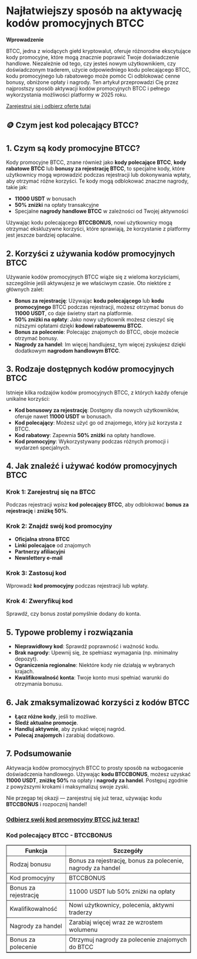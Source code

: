 <h1>Najłatwiejszy sposób na aktywację kodów promocyjnych BTCC</h1>
<p><strong>Wprowadzenie</strong></p>
<p>BTCC, jedna z wiodących giełd kryptowalut, oferuje różnorodne ekscytujące kody promocyjne, które mogą znacznie poprawić Twoje doświadczenie handlowe. Niezależnie od tego, czy jesteś nowym użytkownikiem, czy doświadczonym traderem, użycie odpowiedniego kodu polecającego BTCC, kodu promocyjnego lub rabatowego może pomóc Ci odblokować cenne bonusy, obniżone opłaty i nagrody. Ten artykuł przeprowadzi Cię przez najprostszy sposób aktywacji kodów promocyjnych BTCC i pełnego wykorzystania możliwości platformy w 2025 roku.</p>
<p><a href="https://partner.btcc.com/us/c/BTCCBONUS/9303" target="_blank">Zarejestruj się i odbierz ofertę tutaj</a></p>

<img src="https://images.mirror-media.xyz/publication-images/coUQdNFTBSC-vRmh-Y4B7.png?height=500&amp;width=1000" decoding="async" data-nimg="fill" class="css-xah9so" style="position: absolute; inset: 0px; box-sizing: border-box; padding: 0px; border: none; margin: auto; display: block; width: 0px; height: 0px; min-width: 100%; max-width: 100%; min-height: 100%; max-height: 100%;">
<h2>🪙 Czym jest kod polecający BTCC?</h2>
<h2>1. Czym są kody promocyjne BTCC?</h2>
<p>Kody promocyjne BTCC, znane również jako <strong>kody polecające BTCC</strong>, <strong>kody rabatowe BTCC</strong> lub <strong>bonusy za rejestrację BTCC</strong>, to specjalne kody, które użytkownicy mogą wprowadzić podczas rejestracji lub dokonywania wpłaty, aby otrzymać różne korzyści. Te kody mogą odblokować znaczne nagrody, takie jak:</p>
<ul>
<li><strong>11000 USDT</strong> w bonusach</li>
<li><strong>50% zniżki</strong> na opłaty transakcyjne</li>
<li>Specjalne <strong>nagrody handlowe BTCC</strong> w zależności od Twojej aktywności</li>
</ul>
<p>Używając kodu polecającego <strong>BTCCBONUS</strong>, nowi użytkownicy mogą otrzymać ekskluzywne korzyści, które sprawiają, że korzystanie z platformy jest jeszcze bardziej opłacalne.</p>

<h2>2. Korzyści z używania kodów promocyjnych BTCC</h2>
<p>Używanie kodów promocyjnych BTCC wiąże się z wieloma korzyściami, szczególnie jeśli aktywujesz je we właściwym czasie. Oto niektóre z głównych zalet:</p>
<ul>
<li><strong>Bonus za rejestrację</strong>: Używając <strong>kodu polecającego</strong> lub <strong>kodu promocyjnego</strong> BTCC podczas rejestracji, możesz otrzymać bonus do <strong>11000 USDT</strong>, co daje świetny start na platformie.</li>
<li><strong>50% zniżki na opłaty</strong>: Jako nowy użytkownik możesz cieszyć się niższymi opłatami dzięki <strong>kodowi rabatowemu BTCC</strong>.</li>
<li><strong>Bonus za polecenie</strong>: Polecając znajomych do BTCC, oboje możecie otrzymać bonusy.</li>
<li><strong>Nagrody za handel</strong>: Im więcej handlujesz, tym więcej zyskujesz dzięki dodatkowym <strong>nagrodom handlowym BTCC</strong>.</li>
</ul>

<h2>3. Rodzaje dostępnych kodów promocyjnych BTCC</h2>
<p>Istnieje kilka rodzajów kodów promocyjnych BTCC, z których każdy oferuje unikalne korzyści:</p>
<ul>
<li><strong>Kod bonusowy za rejestrację</strong>: Dostępny dla nowych użytkowników, oferuje nawet <strong>11000 USDT</strong> w bonusach.</li>
<li><strong>Kod polecający</strong>: Możesz użyć go od znajomego, który już korzysta z BTCC.</li>
<li><strong>Kod rabatowy</strong>: Zapewnia <strong>50% zniżki</strong> na opłaty handlowe.</li>
<li><strong>Kod promocyjny</strong>: Wykorzystywany podczas różnych promocji i wydarzeń specjalnych.</li>
</ul>

<h2>4. Jak znaleźć i używać kodów promocyjnych BTCC</h2>
<h3>Krok 1: Zarejestruj się na BTCC</h3>
<p>Podczas rejestracji wpisz <strong>kod polecający BTCC</strong>, aby odblokować <strong>bonus za rejestrację</strong> i <strong>zniżkę 50%</strong>.</p>
<h3>Krok 2: Znajdź swój kod promocyjny</h3>
<ul>
<li><strong>Oficjalna strona BTCC</strong></li>
<li><strong>Linki polecające</strong> od znajomych</li>
<li><strong>Partnerzy afiliacyjni</strong></li>
<li><strong>Newslettery e-mail</strong></li>
</ul>
<h3>Krok 3: Zastosuj kod</h3>
<p>Wprowadź <strong>kod promocyjny</strong> podczas rejestracji lub wpłaty.</p>
<h3>Krok 4: Zweryfikuj kod</h3>
<p>Sprawdź, czy bonus został pomyślnie dodany do konta.</p>

<h2>5. Typowe problemy i rozwiązania</h2>
<ul>
<li><strong>Nieprawidłowy kod</strong>: Sprawdź poprawność i ważność kodu.</li>
<li><strong>Brak nagrody</strong>: Upewnij się, że spełniasz wymagania (np. minimalny depozyt).</li>
<li><strong>Ograniczenia regionalne</strong>: Niektóre kody nie działają w wybranych krajach.</li>
<li><strong>Kwalifikowalność konta</strong>: Twoje konto musi spełniać warunki do otrzymania bonusu.</li>
</ul>

<h2>6. Jak zmaksymalizować korzyści z kodów BTCC</h2>
<ul>
<li><strong>Łącz różne kody</strong>, jeśli to możliwe.</li>
<li><strong>Śledź aktualne promocje</strong>.</li>
<li><strong>Handluj aktywnie</strong>, aby zyskać więcej nagród.</li>
<li><strong>Polecaj znajomych</strong> i zarabiaj dodatkowo.</li>
</ul>

<h2>7. Podsumowanie</h2>
<p>Aktywacja kodów promocyjnych BTCC to prosty sposób na wzbogacenie doświadczenia handlowego. Używając <strong>kodu BTCCBONUS</strong>, możesz uzyskać <strong>11000 USDT</strong>, <strong>zniżkę 50%</strong> na opłaty i <strong>nagrody za handel</strong>. Postępuj zgodnie z powyższymi krokami i maksymalizuj swoje zyski.</p>
<p>Nie przegap tej okazji — zarejestruj się już teraz, używając kodu <strong>BTCCBONUS</strong> i rozpocznij handel!</p>

<h3><a href="https://partner.btcc.com/us/c/BTCCBONUS/9303" target="_blank">Odbierz swój kod promocyjny BTCC już teraz!</a></h3>
<h3>Kod polecający BTCC - BTCCBONUS</h3>

<table border="1">
<thead>
<tr>
<th>Funkcja</th>
<th>Szczegóły</th>
</tr>
</thead>
<tbody>
<tr>
<td>Rodzaj bonusu</td>
<td>Bonus za rejestrację, bonus za polecenie, nagrody za handel</td>
</tr>
<tr>
<td>Kod promocyjny</td>
<td>BTCCBONUS</td>
</tr>
<tr>
<td>Bonus za rejestrację</td>
<td>11000 USDT lub 50% zniżki na opłaty</td>
</tr>
<tr>
<td>Kwalifikowalność</td>
<td>Nowi użytkownicy, polecenia, aktywni traderzy</td>
</tr>
<tr>
<td>Nagrody za handel</td>
<td>Zarabiaj więcej wraz ze wzrostem wolumenu</td>
</tr>
<tr>
<td>Bonus za polecenie</td>
<td>Otrzymuj nagrody za polecenie znajomych do BTCC</td>
</tr>
</tbody>
</table>

